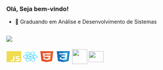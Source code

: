 ### Olá, Seja bem-vindo!

- 📝 Graduando em Análise e Desenvolvimento de Sistemas 
##
<img height="180em" src="https://github-readme-stats.vercel.app/api/top-langs/?username=M1guelSantos&layout=compact&langs_count=7&theme=tokyonight"/>

<div style="display: inline_block"><br>
  <img align="center" height="30" width="40" src="https://raw.githubusercontent.com/devicons/devicon/master/icons/javascript/javascript-plain.svg">
  <img align="center" height="30" width="40" src="https://raw.githubusercontent.com/devicons/devicon/master/icons/react/react-original.svg">
  <img align="center" height="30" width="40" src="https://raw.githubusercontent.com/devicons/devicon/master/icons/html5/html5-original.svg">
  <img align="center" height="30" width="40" src="https://raw.githubusercontent.com/devicons/devicon/master/icons/css3/css3-original.svg">
  <img align="center" height="40" width="40" img src="https://cdn.jsdelivr.net/gh/devicons/devicon/icons/php/php-original.svg"/>      
  <img align="center" height="30" width="40"<img src="https://cdn.jsdelivr.net/gh/devicons/devicon/icons/c/c-original.svg"/>  
</div>
